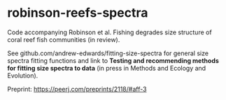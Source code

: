 # robinson-reefs-spectra
Code accompanying Robinson et al. Fishing degrades size structure of coral reef fish communities (in review).


See github.com/andrew-edwards/fitting-size-spectra  for general size spectra fitting functions and link to **Testing and recommending methods for fitting size spectra to data** (in press in Methods and Ecology and Evolution).

Preprint: https://peerj.com/preprints/2118/#aff-3

